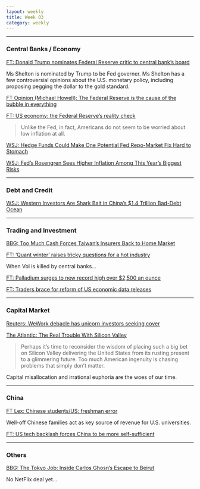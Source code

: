 ```yaml
---
layout: weekly
title: Week 03
category: weekly
---
```


---
### Central Banks / Economy

[FT: Donald Trump nominates Federal Reserve critic to central bank’s board](
https://www.ft.com/content/a9084790-38b6-11ea-a6d3-9a26f8c3cba4)

Ms Shelton is nominated by Trump to be Fed governer. Ms Shelton has
a few controversial opinions about the U.S. monetary policy, including
proposing pegging the dollar to the gold standard.

[FT Opinion (Michael Howell): The Federal Reserve is the cause of the bubble in everything](
https://www.ft.com/content/bc83fda6-3702-11ea-a6d3-9a26f8c3cba4)

[FT: US economy: the Federal Reserve’s reality check](
https://www.ft.com/content/d2652066-32af-11ea-9703-eea0cae3f0de)

>  Unlike the Fed, in fact, Americans do not seem to be worried about low inflation at all.

[WSJ: Hedge Funds Could Make One Potential Fed Repo-Market Fix Hard to Stomach](
https://www.wsj.com/articles/hedge-funds-could-make-one-potential-fed-repo-market-fix-hard-to-stomach-11578997801)

[WSJ: Fed’s Rosengren Sees Higher Inflation Among This Year’s Biggest Risks](
https://www.wsj.com/articles/feds-rosengren-sees-higher-inflation-among-this-years-biggest-risks-11578927900)


---
### Debt and Credit

[WSJ: Western Investors Are Shark Bait in China’s $1.4 Trillion Bad-Debt Ocean](
https://www.wsj.com/articles/western-investors-are-shark-bait-in-chinas-1-4-trillion-bad-debt-ocean-11579253677)

---
### Trading and Investment

[BBG: Too Much Cash Forces Taiwan’s Insurers Back to Home Market](
https://www.bloomberg.com/news/articles/2020-01-15/too-much-spare-cash-forces-taiwan-s-insurers-back-to-home-market)

[FT: ‘Quant winter’ raises tricky questions for a hot industry](
https://www.ft.com/content/8666e64a-357f-11ea-a6d3-9a26f8c3cba4)

When Vol is killed by central banks...

[FT: Palladium surges to new record high over $2,500 an ounce](
https://www.ft.com/content/4a20f6f0-3951-11ea-a6d3-9a26f8c3cba4)

[FT: Traders brace for reform of US economic data releases](
https://www.ft.com/content/a4b4ed38-3942-11ea-a6d3-9a26f8c3cba4)

---
### Capital Market

[Reuters: WeWork debacle has unicorn investors seeking cover](
https://www.reuters.com/article/us-funding-unicorns-analysis/wework-debacle-has-unicorn-investors-seeking-cover-idUSKBN1ZC0ZK)

[The Atlantic: The Real Trouble With Silicon Valley](
https://www.theatlantic.com/magazine/archive/2020/01/wheres-my-flying-car/603025/)

> Perhaps it’s time to reconsider the wisdom of placing such a big bet
on Silicon Valley delivering the United States from its rusting present
to a glimmering future. Too much American ingenuity is chasing problems
that simply don’t matter.

Capital misallocation and irrational euphoria are the woes of our time.

---
### China

[FT Lex: Chinese students/US: freshman error](
https://www.ft.com/content/d56bd3e3-c6e8-47a7-9f75-369373925b41)

Well-off Chinese families act as key source of revenue for U.S. universities.

[FT: US tech backlash forces China to be more self-sufficient](
https://www.ft.com/content/c6993200-1ff3-11ea-b8a1-584213ee7b2b)

---
### Others

[BBG: The Tokyo Job: Inside Carlos Ghosn’s Escape to Beirut](
https://www.bloomberg.com/news/features/2020-01-14/how-nissan-s-carlos-ghosn-was-smuggled-out-of-japan)

No NetFlix deal yet...

